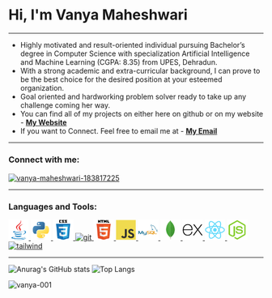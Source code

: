 <h1 align="left">Hi, I'm Vanya Maheshwari</h1>

---

- Highly motivated and result-oriented individual pursuing Bachelor’s degree in Computer Science with specialization Artificial Intelligence and Machine Learning (CGPA: 8.35) from UPES, Dehradun.
- With a strong academic and extra-curricular background, I can prove to be the best choice for the desired position at your esteemed organization.
- Goal oriented and hardworking problem solver ready to take up any challenge coming her way.
- You can find all of my projects on either here on github or on my website - [**My Website**](https://career-path-showcase.netlify.app/)
- If you want to Connect. Feel free to email me at - [**My Email**](vanimaheshwari19@gmail.com)

---

<h3 align="left">Connect with me:</h3>
<p align="left">
<a href="https://www.linkedin.com/in/vanya-maheshwari-183817225/" target="blank"><img align="center" src="https://raw.githubusercontent.com/rahuldkjain/github-profile-readme-generator/master/src/images/icons/Social/linked-in-alt.svg" alt="vanya-maheshwari-183817225" height="30" width="40" /></a>
</p>

---

<h3 align="left">Languages and Tools:</h3> 
<a href="https://www.java.com/" target="_blank">
  <img src="https://raw.githubusercontent.com/devicons/devicon/master/icons/java/java-original.svg" alt="Java" width="40" height="40" />
</a> 
<a href="https://www.python.org/" target="_blank">
  <img src="https://raw.githubusercontent.com/devicons/devicon/master/icons/python/python-original.svg" alt="Python" width="40" height="40" />
</a>
<a href="https://www.w3schools.com/css/" target="_blank"> <img src="https://raw.githubusercontent.com/devicons/devicon/master/icons/css3/css3-original-wordmark.svg" alt="css3" width="40" height="40"/> </a> 
<a href="https://git-scm.com/" target="_blank"> <img src="https://www.vectorlogo.zone/logos/git-scm/git-scm-icon.svg" alt="git" width="40" height="40"/> </a> 
<a href="https://www.w3.org/html/" target="_blank"> <img src="https://raw.githubusercontent.com/devicons/devicon/master/icons/html5/html5-original-wordmark.svg" alt="html5" width="40" height="40"/> </a> 
<a href="https://developer.mozilla.org/en-US/docs/Web/JavaScript" target="_blank"> <img src="https://raw.githubusercontent.com/devicons/devicon/master/icons/javascript/javascript-original.svg" alt="javascript" width="40" height="40"/> </a> 
<a href="https://www.mysql.com/" target="_blank"> <img src="https://raw.githubusercontent.com/devicons/devicon/master/icons/mysql/mysql-original-wordmark.svg" alt="mysql" width="40" height="40"/> </a> 
<a href="https://www.mongodb.com/" target="_blank">
  <img src="https://raw.githubusercontent.com/devicons/devicon/master/icons/mongodb/mongodb-original.svg" alt="MongoDB" width="40" height="40" />
</a>
<a href="https://expressjs.com/" target="_blank">
  <img src="https://raw.githubusercontent.com/devicons/devicon/master/icons/express/express-original.svg" alt="Express.js" width="40" height="40" />
</a>
<a href="https://reactjs.org/" target="_blank">
  <img src="https://raw.githubusercontent.com/devicons/devicon/master/icons/react/react-original.svg" alt="React" width="40" height="40" />
</a>
<a href="https://nodejs.org/" target="_blank">
  <img src="https://raw.githubusercontent.com/devicons/devicon/master/icons/nodejs/nodejs-original.svg" alt="Node.js" width="40" height="40" />
</a>
<a href="https://tailwindcss.com/" target="_blank"> <img src="https://www.vectorlogo.zone/logos/tailwindcss/tailwindcss-icon.svg" alt="tailwind" width="40" height="40"/> </a>
<!-- <a href="https://www.php.net/" target="_blank">
  <img src="https://www.vectorlogo.zone/logos/php/php-icon.svg" alt="PHP" width="40" height="40"/>
</a>  -->
</p>

---
![Anurag's GitHub stats](https://github-readme-stats.vercel.app/api?username=vanya-001&show_icons=true&theme=dark)
![Top Langs](https://github-readme-stats.vercel.app/api/top-langs/?username=vanya-001&hide_progress=true&theme=dark)


<p><img align="left" src="https://github-readme-streak-stats.herokuapp.com/?user=vanya-001&theme=dark" alt="vanya-001" /></p>
